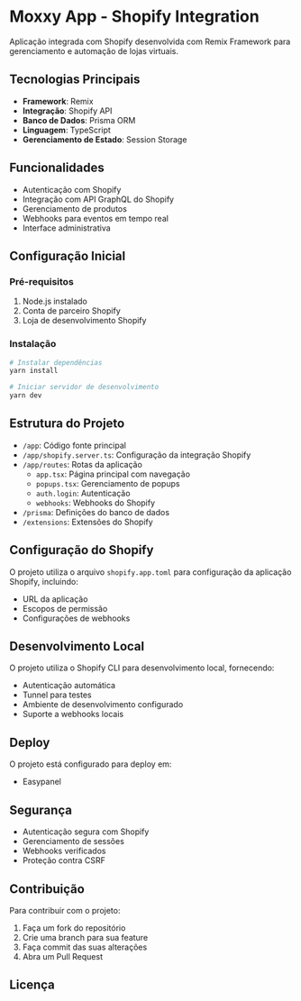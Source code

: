 # Moxxy App - Shopify Integration

Aplicação integrada com Shopify desenvolvida com Remix Framework para gerenciamento e automação de lojas virtuais.

## Tecnologias Principais

- **Framework**: Remix
- **Integração**: Shopify API
- **Banco de Dados**: Prisma ORM
- **Linguagem**: TypeScript
- **Gerenciamento de Estado**: Session Storage

## Funcionalidades

- Autenticação com Shopify
- Integração com API GraphQL do Shopify
- Gerenciamento de produtos
- Webhooks para eventos em tempo real
- Interface administrativa

## Configuração Inicial

### Pré-requisitos

1. Node.js instalado
2. Conta de parceiro Shopify
3. Loja de desenvolvimento Shopify

### Instalação

```bash
# Instalar dependências
yarn install

# Iniciar servidor de desenvolvimento
yarn dev
```

## Estrutura do Projeto

- `/app`: Código fonte principal
- `/app/shopify.server.ts`: Configuração da integração Shopify
- `/app/routes`: Rotas da aplicação
  - `app.tsx`: Página principal com navegação
  - `popups.tsx`: Gerenciamento de popups
  - `auth.login`: Autenticação
  - `webhooks`: Webhooks do Shopify
- `/prisma`: Definições do banco de dados
- `/extensions`: Extensões do Shopify

## Configuração do Shopify

O projeto utiliza o arquivo `shopify.app.toml` para configuração da aplicação Shopify, incluindo:
- URL da aplicação
- Escopos de permissão
- Configurações de webhooks

## Desenvolvimento Local

O projeto utiliza o Shopify CLI para desenvolvimento local, fornecendo:
- Autenticação automática
- Tunnel para testes
- Ambiente de desenvolvimento configurado
- Suporte a webhooks locais

## Deploy

O projeto está configurado para deploy em:
- Easypanel

## Segurança

- Autenticação segura com Shopify
- Gerenciamento de sessões
- Webhooks verificados
- Proteção contra CSRF

## Contribuição

Para contribuir com o projeto:
1. Faça um fork do repositório
2. Crie uma branch para sua feature
3. Faça commit das suas alterações
4. Abra um Pull Request

## Licença

